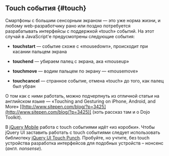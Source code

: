 ## Touch события {#touch}

Смартфоны с большим сенсорным экраном — это уже норма жизни, и любому web-разработчику рано или поздно потребуется разрабатывать интерфейсы с поддержкой «touch» событий. На этот случай в JavaScript'е предусмотрены следующие события:

* **touchstart** — событие схоже с «mousedown», происходит при касании пальцем экрана

* **touchend** — убираем палец с экрана, ака «mouseup»

* **touchmove** — водим пальцем по экрану — «mousemove»

* **touchcancel** — странное событие, отмена «touch» до того, как палец был убран

О том как с ними работать, можно подчерпнуть из отличной статьи на английском языке — «Touching and Gesturing on iPhone, Android, and More» [[http://www.sitepen.com/blog/?p=3425](http://www.sitepen.com/blog/?p=3425)] (хоть рассказ там и о Dojo Toolkit).

В [jQuery Mobile](../dopolnenie/jquery_mobile.md) работа с touch событиями идёт «из коробки». Чтобы jQuery UI заставить работать с touch событиями следует использовать библиотеку [jQuery UI Touch Punch](http://touchpunch.furf.com/). Пробуйте, но учтите, без touch устройства разработка интерфейсов для подобных устройств – нонсенс (_англ. nonsense_).